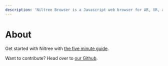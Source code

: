 ```yaml
---
description: 'Niltree Browser is a Javascript web browser for AR, VR, and WebGL sites.'
---
```


# About

Get started with Niltree with [the five minute guide](guide.md).

Want to contribute? Head over to [our Github](https://github.com/niltree/niltree).

